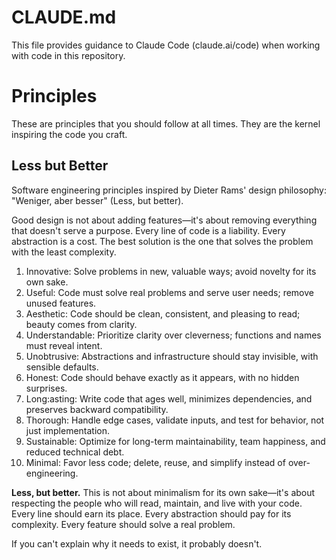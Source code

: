 # CLAUDE.md

This file provides guidance to Claude Code (claude.ai/code) when working with
code in this repository.

# Principles

These are principles that you should follow at all times. They are the kernel
inspiring the code you craft.

## Less but Better

Software engineering principles inspired by Dieter Rams' design philosophy:
"Weniger, aber besser" (Less, but better).

Good design is not about adding features—it's about removing everything that
doesn't serve a purpose. Every line of code is a liability. Every abstraction is
a cost. The best solution is the one that solves the problem with the least
complexity.

1. Innovative: Solve problems in new, valuable ways; avoid novelty for its own
   sake.
2. Useful: Code must solve real problems and serve user needs; remove unused
   features.
3. Aesthetic: Code should be clean, consistent, and pleasing to read; beauty
   comes from clarity.
4. Understandable: Prioritize clarity over cleverness; functions and names must
   reveal intent.
5. Unobtrusive: Abstractions and infrastructure should stay invisible, with
   sensible defaults.
6. Honest: Code should behave exactly as it appears, with no hidden surprises.
7. Long:asting: Write code that ages well, minimizes dependencies, and preserves
   backward compatibility.
8. Thorough: Handle edge cases, validate inputs, and test for behavior, not just
   implementation.
9. Sustainable: Optimize for long-term maintainability, team happiness, and
   reduced technical debt.
10. Minimal: Favor less code; delete, reuse, and simplify instead of
    over-engineering.

**Less, but better.** This is not about minimalism for its own sake—it's about
respecting the people who will read, maintain, and live with your code. Every
line should earn its place. Every abstraction should pay for its complexity.
Every feature should solve a real problem.

If you can't explain why it needs to exist, it probably doesn't.
